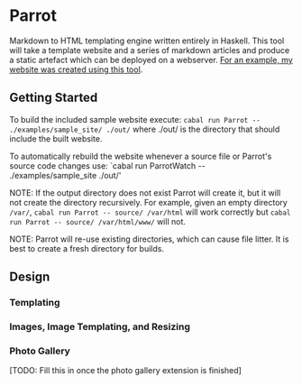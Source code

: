 # Parrot

Markdown to HTML templating engine written entirely in Haskell. This tool
will take a template website and a series of markdown articles and produce
a static artefact which can be deployed on a webserver. [For an example, my website was created using this tool](https://parsed.dev).

## Getting Started

To build the included sample website execute: `cabal run Parrot -- ./examples/sample_site/ ./out/` where ./out/ is the directory that should include the built website.

To automatically rebuild the website whenever a source file or Parrot's source code changes use: `cabal run ParrotWatch -- ./examples/sample_site ./out/'

NOTE: If the output directory does not exist Parrot will create it, but it will not create the directory recursively. For example, given an empty directory `/var/`, `cabal run Parrot -- source/ /var/html` will work correctly but `cabal run Parrot -- source/ /var/html/www/` will not.

NOTE: Parrot will re-use existing directories, which can cause file litter. It is best to create a fresh directory for builds.

## Design

### Templating

### Images, Image Templating, and Resizing

### Photo Gallery

[TODO: Fill this in once the photo gallery extension is finished]
